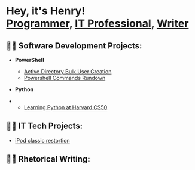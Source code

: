 <h1>Hey, it's Henry! <br/><a href="https://github.com/thethirdbirthday">Programmer</a>, <a href=>IT Professional</a>, <a href=>Writer</a>

<h2>👨‍💻 Software Development Projects:</h2>


- <b>PowerShell</b>

  - [Active Directory Bulk User Creation]()
  - [Powershell Commands Rundown](https://github.com/thethirdbirthday/powershell-commands-practice)

- <b>Python </b>
- - [Learning Python at Harvard CS50](https://github.com/thethirdbirthday/harvard_python)

 <h2>👨‍💻 IT Tech Projects:</h2>

- [iPod classic restortion]()

<h2>👨‍💻 Rhetorical Writing:</h2>
